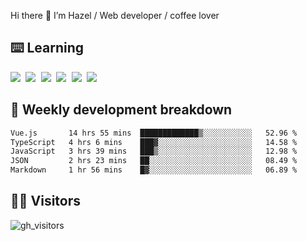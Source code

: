 
Hi there 👋 I’m Hazel / Web developer / coffee lover

## ⌨️ Learning

<samp>
 <a href="https://github.com/vuejs/core"><img src="https://api.iconify.design/logos:vue.svg" /></a>
  <a href="https://github.com/vuejs/core"><img src="https://api.iconify.design/logos:react.svg" /></a>
  <a href="https://github.com/solidjs/solid"><img src="https://api.iconify.design/logos:solidjs.svg" /></a>
  <a href="https://github.com/vitejs/vite"><img src="https://api.iconify.design/logos:vitejs.svg" /></a>
  <a href="https://github.com/microsoft/TypeScript"><img src="https://api.iconify.design/logos:typescript-icon.svg" /></a> 
  <a href="https://github.com/unocss/unocss"><img src="https://api.iconify.design/logos:unocss.svg" /></a>
  

</samp>


## 🦀 Weekly development breakdown

<!--START_SECTION:waka-->

```txt
Vue.js       14 hrs 55 mins  █████████████▒░░░░░░░░░░░   52.96 %
TypeScript   4 hrs 6 mins    ███▓░░░░░░░░░░░░░░░░░░░░░   14.58 %
JavaScript   3 hrs 39 mins   ███▒░░░░░░░░░░░░░░░░░░░░░   12.98 %
JSON         2 hrs 23 mins   ██░░░░░░░░░░░░░░░░░░░░░░░   08.49 %
Markdown     1 hr 56 mins    █▓░░░░░░░░░░░░░░░░░░░░░░░   06.89 %
```

<!--END_SECTION:waka-->
## 👬🏻 Visitors

![gh_visitors](https://profile-counter.glitch.me/Hazel-Lin/count.svg)

